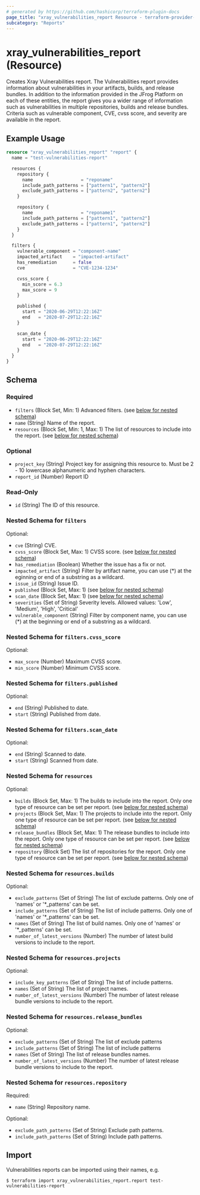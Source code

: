 ```yaml
---
# generated by https://github.com/hashicorp/terraform-plugin-docs
page_title: "xray_vulnerabilities_report Resource - terraform-provider-xray"
subcategory: "Reports"
---
```


# xray_vulnerabilities_report (Resource)

Creates Xray Vulnerabilities report. The Vulnerabilities report provides information about vulnerabilities in your artifacts, builds, and release bundles. In addition to the information provided in the JFrog Platform on each of these entities, the report gives you a wider range of information such as vulnerabilities in multiple repositories, builds and release bundles. Criteria such as vulnerable component, CVE, cvss score, and severity are available in the report.

## Example Usage

```terraform
resource "xray_vulnerabilities_report" "report" {
  name = "test-vulnerabilities-report"

  resources {
    repository {
      name                  = "reponame"
      include_path_patterns = ["pattern1", "pattern2"]
      exclude_path_patterns = ["pattern2", "pattern2"]
    }

    repository {
      name                  = "reponame1"
      include_path_patterns = ["pattern1", "pattern2"]
      exclude_path_patterns = ["pattern1", "pattern2"]
    }
  }

  filters {
    vulnerable_component = "component-name"
    impacted_artifact    = "impacted-artifact"
    has_remediation      = false
    cve                  = "CVE-1234-1234"

    cvss_score {
      min_score = 6.3
      max_score = 9
    }

    published {
      start = "2020-06-29T12:22:16Z"
      end   = "2020-07-29T12:22:16Z"
    }

    scan_date {
      start = "2020-06-29T12:22:16Z"
      end   = "2020-07-29T12:22:16Z"
    }
  }
}
```

<!-- schema generated by tfplugindocs -->
## Schema

### Required

- `filters` (Block Set, Min: 1) Advanced filters. (see [below for nested schema](#nestedblock--filters))
- `name` (String) Name of the report.
- `resources` (Block Set, Min: 1, Max: 1) The list of resources to include into the report. (see [below for nested schema](#nestedblock--resources))

### Optional

- `project_key` (String) Project key for assigning this resource to. Must be 2 - 10 lowercase alphanumeric and hyphen characters.
- `report_id` (Number) Report ID

### Read-Only

- `id` (String) The ID of this resource.

<a id="nestedblock--filters"></a>
### Nested Schema for `filters`

Optional:

- `cve` (String) CVE.
- `cvss_score` (Block Set, Max: 1) CVSS score. (see [below for nested schema](#nestedblock--filters--cvss_score))
- `has_remediation` (Boolean) Whether the issue has a fix or not.
- `impacted_artifact` (String) Filter by artifact name, you can use (*) at the eginning or end of a substring as a wildcard.
- `issue_id` (String) Issue ID.
- `published` (Block Set, Max: 1) (see [below for nested schema](#nestedblock--filters--published))
- `scan_date` (Block Set, Max: 1) (see [below for nested schema](#nestedblock--filters--scan_date))
- `severities` (Set of String) Severity levels. Allowed values: 'Low', 'Medium', 'High', 'Critical'
- `vulnerable_component` (String) Filter by component name, you can use (*) at the beginning or end of a substring as a wildcard.

<a id="nestedblock--filters--cvss_score"></a>
### Nested Schema for `filters.cvss_score`

Optional:

- `max_score` (Number) Maximum CVSS score.
- `min_score` (Number) Minimum CVSS score.


<a id="nestedblock--filters--published"></a>
### Nested Schema for `filters.published`

Optional:

- `end` (String) Published to date.
- `start` (String) Published from date.


<a id="nestedblock--filters--scan_date"></a>
### Nested Schema for `filters.scan_date`

Optional:

- `end` (String) Scanned to date.
- `start` (String) Scanned from date.



<a id="nestedblock--resources"></a>
### Nested Schema for `resources`

Optional:

- `builds` (Block Set, Max: 1) The builds to include into the report. Only one type of resource can be set per report. (see [below for nested schema](#nestedblock--resources--builds))
- `projects` (Block Set, Max: 1) The projects to include into the report. Only one type of resource can be set per report. (see [below for nested schema](#nestedblock--resources--projects))
- `release_bundles` (Block Set, Max: 1) The release bundles to include into the report. Only one type of resource can be set per report. (see [below for nested schema](#nestedblock--resources--release_bundles))
- `repository` (Block Set) The list of repositories for the report. Only one type of resource can be set per report. (see [below for nested schema](#nestedblock--resources--repository))

<a id="nestedblock--resources--builds"></a>
### Nested Schema for `resources.builds`

Optional:

- `exclude_patterns` (Set of String) The list of exclude patterns. Only one of 'names' or '*_patterns' can be set.
- `include_patterns` (Set of String) The list of include patterns. Only one of 'names' or '*_patterns' can be set.
- `names` (Set of String) The list of build names. Only one of 'names' or '*_patterns' can be set.
- `number_of_latest_versions` (Number) The number of latest build versions to include to the report.


<a id="nestedblock--resources--projects"></a>
### Nested Schema for `resources.projects`

Optional:

- `include_key_patterns` (Set of String) The list of include patterns.
- `names` (Set of String) The list of project names.
- `number_of_latest_versions` (Number) The number of latest release bundle versions to include to the report.


<a id="nestedblock--resources--release_bundles"></a>
### Nested Schema for `resources.release_bundles`

Optional:

- `exclude_patterns` (Set of String) The list of exclude patterns
- `include_patterns` (Set of String) The list of include patterns
- `names` (Set of String) The list of release bundles names.
- `number_of_latest_versions` (Number) The number of latest release bundle versions to include to the report.


<a id="nestedblock--resources--repository"></a>
### Nested Schema for `resources.repository`

Required:

- `name` (String) Repository name.

Optional:

- `exclude_path_patterns` (Set of String) Exclude path patterns.
- `include_path_patterns` (Set of String) Include path patterns.

## Import

Vulnerabilities reports can be imported using their names, e.g.
```
$ terraform import xray_vulnerabilities_report.report test-vulnerabilities-report
```